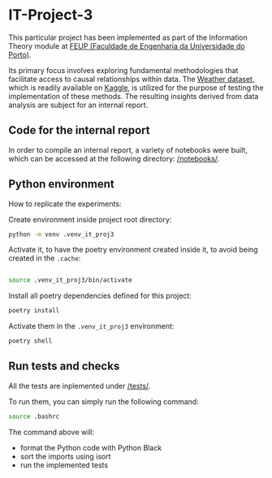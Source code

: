 # IT-Project-3

This particular project has been implemented as part of the Information Theory module at [FEUP (Faculdade de Engenharia da Universidade do Porto)](https://sigarra.up.pt/feup/en/web_page.inicial). 

Its primary focus involves exploring fundamental methodologies that facilitate access to causal relationships within data.
The [Weather dataset](https://www.kaggle.com/datasets/swatikhedekar/python-project-on-weather-dataset), which is readily available on [Kaggle](https://www.kaggle.com/), is utilized for the purpose of testing the implementation of these methods.
The resulting insights derived from data analysis are subject for an internal report.

## Code for the internal report

In order to compile an internal report, a variety of notebooks were built, which can be accessed at the following directory: [/notebooks/](/notebooks/).

## Python environment

How to replicate the experiments:

Create environment inside project root directory:

```sh
python -m venv .venv_it_proj3
```

Activate it, to have the poetry environment created inside it, to avoid being created in the `.cache`:

```sh

source .venv_it_proj3/bin/activate
```

Install all poetry dependencies defined for this project:

```sh
poetry install
```

Activate them in the `.venv_it_proj3` environment:

```sh
poetry shell
```

## Run tests and checks

All the tests are inplemented under [/tests/](/tests/).

To run them, you can simply run the following command:

```sh
source .bashrc
```

The command above will:

- format the Python code with Python Black
- sort the imports using isort
- run the implemented tests


